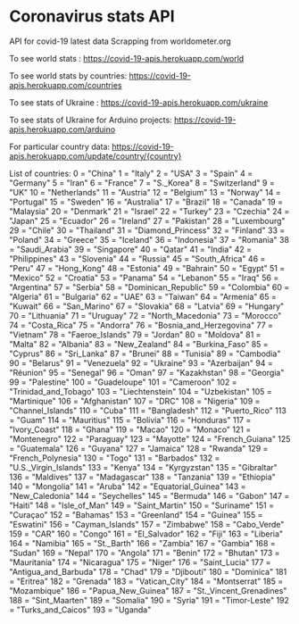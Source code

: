 # Coronavirus stats API

API for covid-19 latest data 
Scrapping from worldometer.org

To see world stats :  https://covid-19-apis.herokuapp.com/world

To see world stats by countries:  https://covid-19-apis.herokuapp.com/countries

To see stats of Ukraine :  https://covid-19-apis.herokuapp.com/ukraine

To see stats of Ukraine for Arduino projects:  https://covid-19-apis.herokuapp.com/arduino

For particular country data: https://covid-19-apis.herokuapp.com/update/country/{country}
 
List of countries:
0 = "China"
1 = "Italy"
2 = "USA"
3 = "Spain"
4 = "Germany"
5 = "Iran"
6 = "France"
7 = "S._Korea"
8 = "Switzerland"
9 = "UK"
10 = "Netherlands"
11 = "Austria"
12 = "Belgium"
13 = "Norway"
14 = "Portugal"
15 = "Sweden"
16 = "Australia"
17 = "Brazil"
18 = "Canada"
19 = "Malaysia"
20 = "Denmark"
21 = "Israel"
22 = "Turkey"
23 = "Czechia"
24 = "Japan"
25 = "Ecuador"
26 = "Ireland"
27 = "Pakistan"
28 = "Luxembourg"
29 = "Chile"
30 = "Thailand"
31 = "Diamond_Princess"
32 = "Finland"
33 = "Poland"
34 = "Greece"
35 = "Iceland"
36 = "Indonesia"
37 = "Romania"
38 = "Saudi_Arabia"
39 = "Singapore"
40 = "Qatar"
41 = "India"
42 = "Philippines"
43 = "Slovenia"
44 = "Russia"
45 = "South_Africa"
46 = "Peru"
47 = "Hong_Kong"
48 = "Estonia"
49 = "Bahrain"
50 = "Egypt"
51 = "Mexico"
52 = "Croatia"
53 = "Panama"
54 = "Lebanon"
55 = "Iraq"
56 = "Argentina"
57 = "Serbia"
58 = "Dominican_Republic"
59 = "Colombia"
60 = "Algeria"
61 = "Bulgaria"
62 = "UAE"
63 = "Taiwan"
64 = "Armenia"
65 = "Kuwait"
66 = "San_Marino"
67 = "Slovakia"
68 = "Latvia"
69 = "Hungary"
70 = "Lithuania"
71 = "Uruguay"
72 = "North_Macedonia"
73 = "Morocco"
74 = "Costa_Rica"
75 = "Andorra"
76 = "Bosnia_and_Herzegovina"
77 = "Vietnam"
78 = "Faeroe_Islands"
79 = "Jordan"
80 = "Moldova"
81 = "Malta"
82 = "Albania"
83 = "New_Zealand"
84 = "Burkina_Faso"
85 = "Cyprus"
86 = "Sri_Lanka"
87 = "Brunei"
88 = "Tunisia"
89 = "Cambodia"
90 = "Belarus"
91 = "Venezuela"
92 = "Ukraine"
93 = "Azerbaijan"
94 = "Réunion"
95 = "Senegal"
96 = "Oman"
97 = "Kazakhstan"
98 = "Georgia"
99 = "Palestine"
100 = "Guadeloupe"
101 = "Cameroon"
102 = "Trinidad_and_Tobago"
103 = "Liechtenstein"
104 = "Uzbekistan"
105 = "Martinique"
106 = "Afghanistan"
107 = "DRC"
108 = "Nigeria"
109 = "Channel_Islands"
110 = "Cuba"
111 = "Bangladesh"
112 = "Puerto_Rico"
113 = "Guam"
114 = "Mauritius"
115 = "Bolivia"
116 = "Honduras"
117 = "Ivory_Coast"
118 = "Ghana"
119 = "Macao"
120 = "Monaco"
121 = "Montenegro"
122 = "Paraguay"
123 = "Mayotte"
124 = "French_Guiana"
125 = "Guatemala"
126 = "Guyana"
127 = "Jamaica"
128 = "Rwanda"
129 = "French_Polynesia"
130 = "Togo"
131 = "Barbados"
132 = "U.S._Virgin_Islands"
133 = "Kenya"
134 = "Kyrgyzstan"
135 = "Gibraltar"
136 = "Maldives"
137 = "Madagascar"
138 = "Tanzania"
139 = "Ethiopia"
140 = "Mongolia"
141 = "Aruba"
142 = "Equatorial_Guinea"
143 = "New_Caledonia"
144 = "Seychelles"
145 = "Bermuda"
146 = "Gabon"
147 = "Haiti"
148 = "Isle_of_Man"
149 = "Saint_Martin"
150 = "Suriname"
151 = "Curaçao"
152 = "Bahamas"
153 = "Greenland"
154 = "Guinea"
155 = "Eswatini"
156 = "Cayman_Islands"
157 = "Zimbabwe"
158 = "Cabo_Verde"
159 = "CAR"
160 = "Congo"
161 = "El_Salvador"
162 = "Fiji"
163 = "Liberia"
164 = "Namibia"
165 = "St._Barth"
166 = "Zambia"
167 = "Gambia"
168 = "Sudan"
169 = "Nepal"
170 = "Angola"
171 = "Benin"
172 = "Bhutan"
173 = "Mauritania"
174 = "Nicaragua"
175 = "Niger"
176 = "Saint_Lucia"
177 = "Antigua_and_Barbuda"
178 = "Chad"
179 = "Djibouti"
180 = "Dominica"
181 = "Eritrea"
182 = "Grenada"
183 = "Vatican_City"
184 = "Montserrat"
185 = "Mozambique"
186 = "Papua_New_Guinea"
187 = "St._Vincent_Grenadines"
188 = "Sint_Maarten"
189 = "Somalia"
190 = "Syria"
191 = "Timor-Leste"
192 = "Turks_and_Caicos"
193 = "Uganda"
